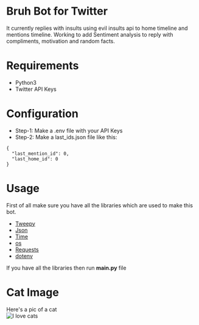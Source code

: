 Bruh Bot for Twitter
=======================

It currently replies with insults using evil insults api to home timeline and mentions timeline.
Working to add Sentiment analysis to reply with compliments, motivation and random facts.

Requirements
============

* Python3
* Twitter API Keys

Configuration
============

* Step-1: Make a .env file with your API Keys
* Step-2: Make a last_ids.json file like this:
```
{
  "last_mention_id": 0,
  "last_home_id": 0
}
```

Usage
=====

First of all make sure you have all the libraries which are used to make this bot.
- [Tweepy](https://www.tweepy.org/)
- [Json](https://www.json.org/)
- [Time](https://docs.python.org/3/library/time.html)
- [os](https://docs.python.org/3/library/os.html)
- [Requests](https://pypi.org/project/requests/)
- [dotenv](https://pypi.org/project/python-dotenv/)

If you have all the libraries then run **main.py** file

Cat Image
=========
Here's a pic of a cat
<br/>
![I love cats](https://st2.depositphotos.com/4684319/7048/i/600/depositphotos_70486253-stock-photo-smiling-cat-cats.jpg)
